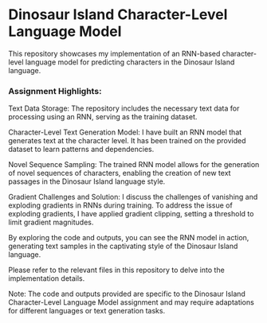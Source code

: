 # Dinosaur Island Character-Level Language Model
This repository showcases my implementation of an RNN-based character-level language model for predicting characters in the Dinosaur Island language.

### Assignment Highlights:
Text Data Storage: The repository includes the necessary text data for processing using an RNN, serving as the training dataset.

Character-Level Text Generation Model: I have built an RNN model that generates text at the character level. It has been trained on the provided dataset to learn patterns and dependencies.

Novel Sequence Sampling: The trained RNN model allows for the generation of novel sequences of characters, enabling the creation of new text passages in the Dinosaur Island language style.

Gradient Challenges and Solution: I discuss the challenges of vanishing and exploding gradients in RNNs during training. To address the issue of exploding gradients, I have applied gradient clipping, setting a threshold to limit gradient magnitudes.

By exploring the code and outputs, you can see the RNN model in action, generating text samples in the captivating style of the Dinosaur Island language.

Please refer to the relevant files in this repository to delve into the implementation details.

Note: The code and outputs provided are specific to the Dinosaur Island Character-Level Language Model assignment and may require adaptations for different languages or text generation tasks.
